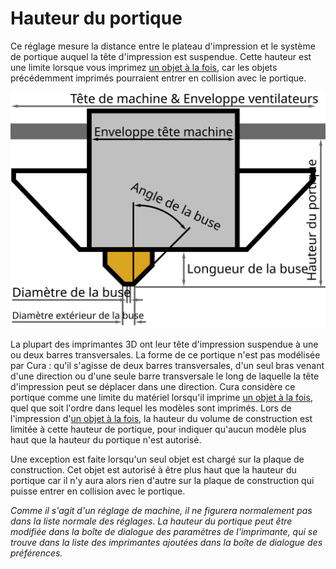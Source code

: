 Hauteur du portique
====
Ce réglage mesure la distance entre le plateau d'impression et le système de portique auquel la tête d'impression est suspendue. Cette hauteur est une limite lorsque vous imprimez [un objet à la fois](../blackmagic/print_sequence.md), car les objets précédemment imprimés pourraient entrer en collision avec le portique.

![Dimensions de la tête d'impression](../images/head_dimensions_fr.svg)

La plupart des imprimantes 3D ont leur tête d'impression suspendue à une ou deux barres transversales. La forme de ce portique n'est pas modélisée par Cura : qu'il s'agisse de deux barres transversales, d'un seul bras venant d'une direction ou d'une seule barre transversale le long de laquelle la tête d'impression peut se déplacer dans une direction. Cura considère ce portique comme une limite du matériel lorsqu'il imprime [un objet à la fois](../blackmagic/print_sequence.md), quel que soit l'ordre dans lequel les modèles sont imprimés. Lors de l'impression d'[un objet à la fois](../blackmagic/print_sequence.md), la hauteur du volume de construction est limitée à cette hauteur de portique, pour indiquer qu'aucun modèle plus haut que la hauteur du portique n'est autorisé.

Une exception est faite lorsqu'un seul objet est chargé sur la plaque de construction. Cet objet est autorisé à être plus haut que la hauteur du portique car il n'y aura alors rien d'autre sur la plaque de construction qui puisse entrer en collision avec le portique.

*Comme il s'agit d'un réglage de machine, il ne figurera normalement pas dans la liste normale des réglages. La hauteur du portique peut être modifiée dans la boîte de dialogue des paramètres de l'imprimante, qui se trouve dans la liste des imprimantes ajoutées dans la boîte de dialogue des préférences.*
